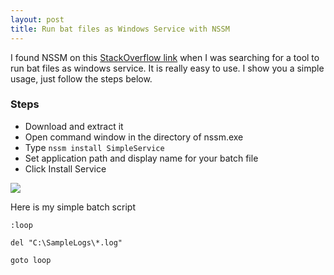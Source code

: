 ```yaml
---
layout: post
title: Run bat files as Windows Service with NSSM
---
```


I found NSSM on this [StackOverflow link](http://stackoverflow.com/a/13294293/343973) when I was searching for a tool to run bat files as windows service. It is really easy to use. I show you a simple usage, just follow the steps below.

### Steps

* Download and extract it
* Open command window in the directory of nssm.exe
* Type ```nssm install SimpleService```
* Set application path and display name for your batch file
* Click Install Service

![](/images/nssm.gif)

Here is my simple batch script

```batch
:loop

del "C:\SampleLogs\*.log"

goto loop
```
